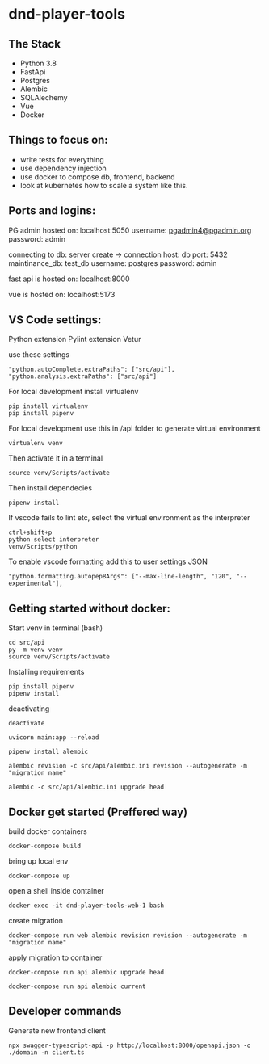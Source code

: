 # dnd-player-tools

## The Stack

- Python 3.8
- FastApi
- Postgres
- Alembic
- SQLAlechemy
- Vue
- Docker

## Things to focus on:

- write tests for everything
- use dependency injection
- use docker to compose db, frontend, backend
- look at kubernetes how to scale a system like this.

## Ports and logins:

PG admin hosted on:
localhost:5050
username: pgadmin4@pgadmin.org
password: admin

connecting to db:
server create -> connection
host: db
port: 5432
maintinance_db: test_db
username: postgres
password: admin

fast api is hosted on:
localhost:8000

vue is hosted on:
localhost:5173

## VS Code settings:

Python extension
Pylint extension
Vetur

use these settings

```
"python.autoComplete.extraPaths": ["src/api"],
"python.analysis.extraPaths": ["src/api"]
```

For local development install virtualenv

```
pip install virtualenv
pip install pipenv
```

For local development use this in /api folder to generate virtual environment

```
virtualenv venv
```

Then activate it in a terminal

```
source venv/Scripts/activate
```

Then install dependecies

```
pipenv install
```

If vscode fails to lint etc, select the virtual environment as the interpreter

```
ctrl+shift+p
python select interpreter
venv/Scripts/python
```

To enable vscode formatting add this to user settings JSON

```
"python.formatting.autopep8Args": ["--max-line-length", "120", "--experimental"],
```

## Getting started without docker:

Start venv in terminal (bash)

```
cd src/api
py -m venv venv
source venv/Scripts/activate
```

Installing requirements

```
pip install pipenv
pipenv install
```

deactivating

```
deactivate
```

```
uvicorn main:app --reload
```

```
pipenv install alembic
```

```
alembic revision -c src/api/alembic.ini revision --autogenerate -m "migration name"
```

```
alembic -c src/api/alembic.ini upgrade head
```

## Docker get started (Preffered way)

build docker containers

```
docker-compose build

```

bring up local env

```
docker-compose up

```

open a shell inside container

```
docker exec -it dnd-player-tools-web-1 bash
```

create migration

```
docker-compose run web alembic revision revision --autogenerate -m "migration name"

```

apply migration to container

```
docker-compose run api alembic upgrade head

```

```
docker-compose run api alembic current
```

## Developer commands

Generate new frontend client

```
npx swagger-typescript-api -p http://localhost:8000/openapi.json -o ./domain -n client.ts
```
